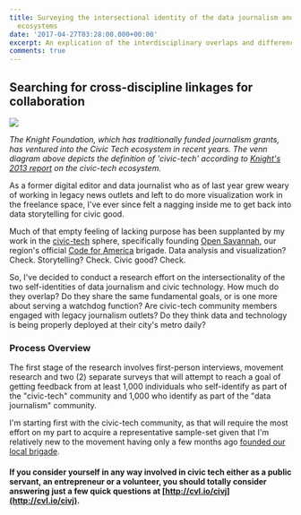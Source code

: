 ```yaml
---
title: Surveying the intersectional identity of the data journalism and civic-tech
  ecosystems
date: '2017-04-27T03:28:00.000+00:00'
excerpt: An explication of the interdisciplinary overlaps and differences between recent technology-driven social change movmements
comments: true
---
```


## Searching for cross-discipline linkages for collaboration

![](http://cvlassets.s3.amazonaws.com/knight-civic-tech.png)

<em>The Knight Foundation, which has traditionally funded journalism grants, has ventured into the Civic Tech ecosystem in recent years. The venn diagram above depicts the definition of 'civic-tech' according to [Knight's 2013 report](https://knightfoundation.org/features/civictech/) on the civic-tech ecosystem. </em>

As a former digital editor and data journalist who as of last year grew weary of working in legacy news outlets and left to do more visualization work in the freelance space, I've ever since felt a nagging inside me to get back into data storytelling for civic good.

Much of that empty feeling of lacking purpose has been supplanted by my work in the [civic-tech](http://www.govtech.com/civic/What-is-Civic-Tech.html) sphere, specifically founding [Open Savannah](https://opensavannah.org), our region's official [Code for America](https://codeforamerica.org) brigade. Data analysis and visualization? Check. Storytelling? Check. Civic good? Check.

So, I've decided to conduct a research effort on the intersectionality of the two self-identities of data journalism and civic technology. How much do they overlap? Do they share the same fundamental goals, or is one more about serving a watchdog function? Are civic-tech community members engaged with legacy journalism outlets? Do they think data and technology is being properly deployed at their city's metro daily?

### Process Overview

The first stage of the research involves first-person interviews, movement research and two (2) separate surveys that will attempt to reach a goal of getting feedback from at least 1,000 individuals who self-identify as part of the "civic-tech" community and 1,000 who identify as part of the "data journalism" community.

I'm starting first with the civic-tech community, as that will require the most effort on my part to acquire a representative sample-set given that I'm relatively new to the movement having only a few months ago [founded our local brigade](https://medium.com/code-for-america/founding-open-savannah-an-attempt-to-modernize-a-city-that-clings-to-its-history-a7f88f560d84). 

#### If you consider yourself in any way involved in civic tech either as a public servant, an entrepreneur or a volunteer, you should totally consider answering just a few quick questions at [http://cvl.io/civj](http://cvl.io/civj).


